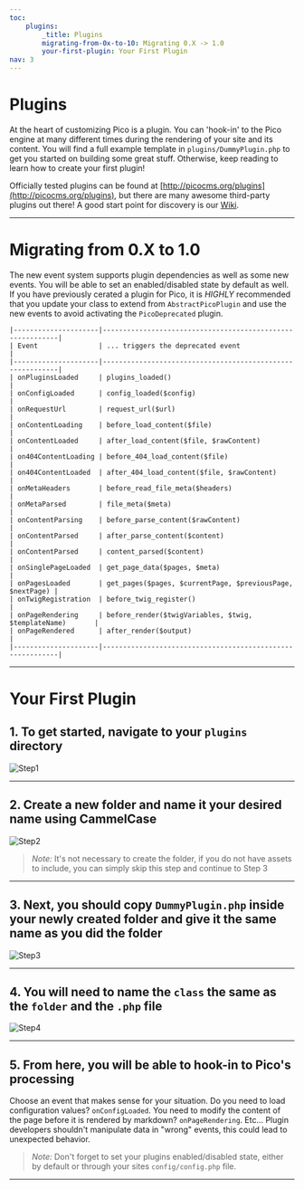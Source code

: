 ```yaml
---
toc:
    plugins:
        _title: Plugins
        migrating-from-0x-to-10: Migrating 0.X -> 1.0
        your-first-plugin: Your First Plugin
nav: 3
---
```


# Plugins
At the heart of customizing Pico is a plugin. You can 'hook-in' to the Pico
engine at many different times during the rendering of your site and its content.
You will find a full example template in `plugins/DummyPlugin.php` to get you
started on building some great stuff. Otherwise, keep reading to learn how to
create your first plugin!

Officially tested plugins can be found at [http://picocms.org/plugins](http://picocms.org/plugins),
but there are many awesome third-party plugins out there! A good start point
for discovery is our [Wiki](#plugin-wiki).

---

# Migrating from 0.X to 1.0
The new event system supports plugin dependencies as well as some new events.
You will be able to set an enabled/disabled state by default as well. If you
have previously cerated a plugin for Pico, it is *HIGHLY* recommended that you
update your class to extend from `AbstractPicoPlugin` and use the new events
to avoid activating the `PicoDeprecated` plugin.

    |---------------------|-----------------------------------------------------------|
    | Event               | ... triggers the deprecated event                         |
    |---------------------|-----------------------------------------------------------|
    | onPluginsLoaded     | plugins_loaded()                                          |
    | onConfigLoaded      | config_loaded($config)                                    |
    | onRequestUrl        | request_url($url)                                         |
    | onContentLoading    | before_load_content($file)                                |
    | onContentLoaded     | after_load_content($file, $rawContent)                    |
    | on404ContentLoading | before_404_load_content($file)                            |
    | on404ContentLoaded  | after_404_load_content($file, $rawContent)                |
    | onMetaHeaders       | before_read_file_meta($headers)                           |
    | onMetaParsed        | file_meta($meta)                                          |
    | onContentParsing    | before_parse_content($rawContent)                         |
    | onContentParsed     | after_parse_content($content)                             |
    | onContentParsed     | content_parsed($content)                                  |
    | onSinglePageLoaded  | get_page_data($pages, $meta)                              |
    | onPagesLoaded       | get_pages($pages, $currentPage, $previousPage, $nextPage) |
    | onTwigRegistration  | before_twig_register()                                    |
    | onPageRendering     | before_render($twigVariables, $twig, $templateName)       |
    | onPageRendered      | after_render($output)                                     |
    |---------------------|-----------------------------------------------------------|

---

# Your First Plugin

## 1. To get started, navigate to your `plugins` directory
![Step1](style/images/docs/pico_plugins.jpg)

---

## 2. Create a new folder and name it your desired name using CammelCase
![Step2](style/images/docs/pico_plugins_myplugin.jpg)

> *Note:* It's not necessary to create the folder, if you do not have assets to
> include, you can simply skip this step and continue to Step 3

---

## 3. Next, you should copy `DummyPlugin.php` inside your newly created folder and give it the same name as you did the folder
![Step3](style/images/docs/pico_plugins_myplugin_php.jpg)

---

## 4. You will need to name the `class` the same as the `folder` and the `.php` file
![Step4](style/images/docs/pico_plugins_myplugin_php_class.jpg)

---

## 5. From here, you will be able to hook-in to Pico's processing
Choose an event that makes sense for your situation. Do you need to load configuration values?
`onConfigLoaded`. You need to modify the content of the page before it is
rendered by markdown? `onPageRendering`. Etc... Plugin developers shouldn't
manipulate data in "wrong" events, this could lead to unexpected behavior.

> *Note:* Don't forget to set your plugins enabled/disabled state, either by default or
> through your sites `config/config.php` file.

---
